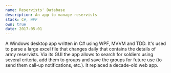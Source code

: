 ```yaml
---
name: Reservists' Database
description: An app to manage reservists
stack: C#, WPF
own: true
date: 2017-05-01
---
```


A Windows desktop app written in C# using WPF, MVVM and TDD. It's used to parse a large excel file that changes daily that contains the details of army reservists. Via its GUI the app allows to search for soldiers using several criteria, add them to groups and save the groups for future use (to send them call-up notifications, etc.). It replaced a decade-old web app.
